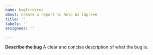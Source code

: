 ```yaml
---
name: bugErrorrec
about: Create a report to help us improve
title: ''
labels: ''
assignees: ''

---
```


**Describe the bug**
A clear and concise description of what the bug is.
